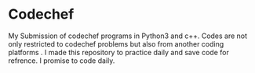 # Codechef
My Submission of codechef programs in Python3 and c++.
Codes are not only restricted to codechef problems but also from another coding platforms .
I made this repository to practice daily and save code for refrence.
I promise to code daily.
